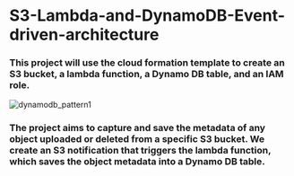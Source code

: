 # S3-Lambda-and-DynamoDB-Event-driven-architecture
### This project will use the cloud formation template to create an S3 bucket, a lambda function, a Dynamo DB table, and an IAM role. 


![dynamodb_pattern1](https://github.com/user-attachments/assets/731fe041-462d-403d-9254-18038bd07832)

### The project aims to capture and save the metadata of any object uploaded or deleted from a specific S3 bucket. We create an S3 notification that triggers the lambda function, which saves the object metadata into a Dynamo DB table.
